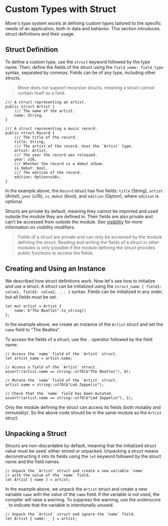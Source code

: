 # Custom Types with Struct

Move's type system excels at defining custom types tailored to the specific needs of an application, both in data and behavior. This section introduces struct definitions and their usage.

## Struct Definition

To define a custom type, use the `struct` keyword followed by the type name. Then, define the fields of the struct using the `field_name: field_type` syntax, separated by commas. Fields can be of any type, including other structs.

> Move does not support recursive structs, meaning a struct cannot contain itself as a field.

```move
/// A struct representing an artist.
public struct Artist {
    /// The name of the artist.
    name: String,
}

/// A struct representing a music record.
public struct Record {
    /// The title of the record.
    title: String,
    /// The artist of the record. Uses the `Artist` type.
    artist: Artist,
    /// The year the record was released.
    year: u16,
    /// Whether the record is a debut album.
    is_debut: bool,
    /// The edition of the record.
    edition: Option<u16>,
}
```

In the example above, the `Record` struct has five fields: `title` (String), `artist` (Artist), `year` (u16), `is_debut` (bool), and `edition` (Option<u16>), where `edition` is optional.

Structs are private by default, meaning they cannot be imported and used outside the module they are defined in. Their fields are also private and can't be accessed from outside the module. See [visibility](./visibility.md) for more information on visibility modifiers.

> Fields of a struct are private and can only be accessed by the module defining the struct. Reading and writing the fields of a struct in other modules is only possible if the module defining the struct provides public functions to access the fields.

## Creating and Using an Instance

We described how struct definitions work. Now let's see how to initialize and use a struct. A struct can be initialized using the `struct_name { field1: value1, field2: value2, ... }` syntax. Fields can be initialized in any order, but all fields must be set.

```move
let mut artist = Artist {
    name: b"The Beatles".to_string()
};
```

In the example above, we create an instance of the `Artist` struct and set the `name` field to "The Beatles".

To access the fields of a struct, use the `.` operator followed by the field name.

```move
// Access the `name` field of the `Artist` struct.
let artist_name = artist.name;

// Access a field of the `Artist` struct.
assert!(artist.name == string::utf8(b"The Beatles"), 0);

// Mutate the `name` field of the `Artist` struct.
artist.name = string::utf8(b"Led Zeppelin");

// Check that the `name` field has been mutated.
assert!(artist.name == string::utf8(b"Led Zeppelin"), 1);
```

Only the module defining the struct can access its fields (both mutably and immutably). So the above code should be in the same module as the `Artist` struct.

## Unpacking a Struct

Structs are non-discardable by default, meaning that the initialized struct value must be used: either stored or unpacked. Unpacking a struct means deconstructing it into its fields using the `let` keyword followed by the struct name and the field names.

```move
// Unpack the `Artist` struct and create a new variable `name`
// with the value of the `name` field.
let Artist { name } = artist;
```

In the example above, we unpack the `Artist` struct and create a new variable `name` with the value of the `name` field. If the variable is not used, the compiler will raise a warning. To suppress the warning, use the underscore `_` to indicate that the variable is intentionally unused.

```move
// Unpack the `Artist` struct and ignore the `name` field.
let Artist { name: _ } = artist;
```
